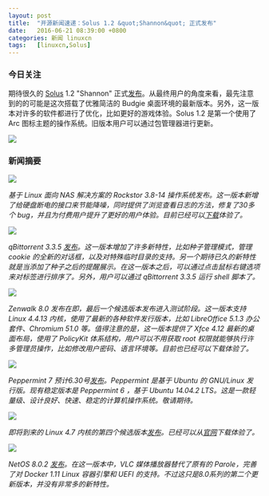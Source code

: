 ```yaml
---
layout: post
title:	"开源新闻速递：Solus 1.2 &quot;Shannon&quot; 正式发布"
date:	2016-06-21 08:39:00 +0800 
categories:	新闻 linuxcn 
tags:	[linuxcn,Solus]
---
```



### 今日关注


期待很久的 [Solus](https://solus-project.com/) 1.2 "Shannon" 正式[发布](https://solus-project.com/2016/06/20/solus-1-2-shannon-released/)。从最终用户的角度来看，最先注意到的的可能是这次搭载了优雅简洁的 Budgie 桌面环境的最新版本。另外，这一版本对许多的软件都进行了优化，比如更好的游戏体验。Solus 1.2 是第一个使用了 Arc 图标主题的操作系统。旧版本用户可以通过包管理器进行更新。


![](/Asserts/Images//attachment/album/201606/21/083903yi91kidfvyrizxi1.jpg)


### 新闻摘要


![](/Asserts/Images//attachment/album/201606/21/083904vr8y3zxr6waw7w87.jpg)


*基于 Linux 面向 NAS 解决方案的 Rockstor 3.8-14 操作系统发布。这一版本新增了给硬盘断电的接口来节能降噪，同时提供了浏览查看日志的方法，修复了30多个 bug，并且为付费用户提升了更好的用户体验。目前已经可以[下载](http://linux.softpedia.com/get/Linux-Distributions/Rockstor-103578.shtml)体验了。*


 


![](/Asserts/Images//attachment/album/201606/21/083905brwiebbbex0hb02r.jpg)


*qBittorrent 3.3.5 [发布](http://www.qbittorrent.org/news.php)。这一版本增加了许多新特性，比如种子管理模式，管理 cookie 的全新的对话框，以及对特殊临时目录的支持。另一个期待已久的新特性就是当添加了种子之后的提醒展示。在这一版本之后，可以通过点击鼠标右键选项来对标签进行排序了。另外，用户可以通过 qBittorrent 3.3.5 运行 shell 脚本了。*


 


![](/Asserts/Images//attachment/album/201606/21/083905sro8sosivoa8so5v.jpg)


*Zenwalk 8.0 发布在即，最后一个候选版本发布进入测试阶段。这一版本支持 Linux 4.4.13 内核，使用了最新的各种软件发行版本，比如 LibreOffice 5.1.3 办公套件、Chromium 51.0 等。值得注意的是，这一版本提供了 Xfce 4.12 最新的桌面布局，使用了 PolicyKit 体系结构，用户可以不用获取 root 权限就能够执行许多管理员操作，比如修改用户密码、语言环境等。目前也已经可以下载体验了。*


 


![](/Asserts/Images//attachment/album/201606/21/083906p3e5ok253qi50hzo.jpg)


*Peppermint 7 预计6.30号[发布](https://plus.google.com/+Peppermintos/posts/PjgHa5DRGoW)。Peppermint 是基于 Ubuntu 的 GNU/Linux 发行版。现有稳定版本是 Peppermint 6 ，基于 Ubuntu 14.04.2 LTS。这是一款轻量级、设计良好、快速、稳定的计算机操作系统。敬请期待。*


 


![](/Asserts/Images//attachment/album/201606/21/083906pyqymq0iikhuak8q.jpg)


*即将到来的 Linux 4.7 内核的第四个候选版本[发布](http://lkml.iu.edu/hypermail/linux/kernel/1606.2/02648.html)。已经可以从[官网](http://kernel.org/)下载体验了。*


 


![](/Asserts/Images//attachment/album/201606/21/083907ui47zo7yhmnhu54c.jpg)


*NetOS 8.0.2 [发布](http://www.pc-opensystems.com/2016/06/netos-802-released.html)。在这一版本中，VLC 媒体播放器替代了原有的 Parole，完善了对 Docker 1.11 Linux 容器引擎和 UEFI 的支持。不过这只是8.0系列的第二个更新版本，并没有非常多的新特性。*
